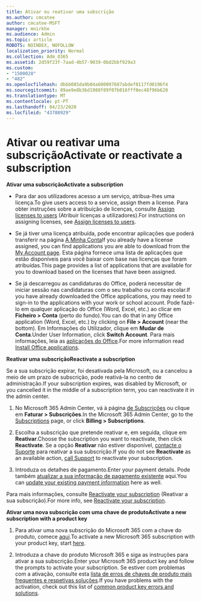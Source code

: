 ```yaml
---
title: Ativar ou reativar uma subscrição
ms.author: cmcatee
author: cmcatee-MSFT
manager: mnirkhe
ms.audience: Admin
ms.topic: article
ROBOTS: NOINDEX, NOFOLLOW
localization_priority: Normal
ms.collection: Adm_O365
ms.assetid: 2d59f23f-7aad-4b57-9039-0bd2bbf929a3
ms.custom:
- "1500028"
- "482"
ms.openlocfilehash: dbbb085da9b04a600097607abdef0117fd0196f4
ms.sourcegitcommit: 89ae9e8b36d1980f89f07b016fff0ec48f96b620
ms.translationtype: MT
ms.contentlocale: pt-PT
ms.lasthandoff: 04/23/2020
ms.locfileid: "43788929"
---
```

# <a name="activate-or-reactivate-a-subscription"></a><span data-ttu-id="3ac28-102">Ativar ou reativar uma subscrição</span><span class="sxs-lookup"><span data-stu-id="3ac28-102">Activate or reactivate a subscription</span></span>

<span data-ttu-id="3ac28-103">**Ativar uma subscrição**</span><span class="sxs-lookup"><span data-stu-id="3ac28-103">**Activate a subscription**</span></span>

- <span data-ttu-id="3ac28-104">Para dar aos utilizadores acesso a um serviço, atribua-lhes uma licença.</span><span class="sxs-lookup"><span data-stu-id="3ac28-104">To give users access to a service, assign them a license.</span></span> <span data-ttu-id="3ac28-105">Para obter instruções sobre a atribuição de licenças, consulte [Assign licenses to users](https://docs.microsoft.com/microsoft-365/admin/manage/assign-licenses-to-users?view=o365-worldwide) (Atribuir licenças a utilizadores).</span><span class="sxs-lookup"><span data-stu-id="3ac28-105">For instructions on assigning licenses, see [Assign licenses to users](https://docs.microsoft.com/microsoft-365/admin/manage/assign-licenses-to-users?view=o365-worldwide).</span></span> 

- <span data-ttu-id="3ac28-106">Se já tiver uma licença atribuída, pode encontrar aplicações que poderá transferir na página [A Minha Conta](https://portal.office.com/account/#installs)</span><span class="sxs-lookup"><span data-stu-id="3ac28-106">If you already have a license assigned, you can find applications you are able to download from the [My Account page](https://portal.office.com/account/#installs).</span></span> <span data-ttu-id="3ac28-107">Esta página fornece uma lista de aplicações que estão disponíveis para você baixar com base nas licenças que foram atribuídas.</span><span class="sxs-lookup"><span data-stu-id="3ac28-107">This page provides a list of applications that are available for you to download based on the licenses that have been assigned.</span></span> 

- <span data-ttu-id="3ac28-108">Se já descarregou as candidaturas do Office, poderá necessitar de iniciar sessão nas candidaturas com o seu trabalho ou conta escolar.</span><span class="sxs-lookup"><span data-stu-id="3ac28-108">If you have already downloaded the Office applications, you may need to sign-in to the applications with your work or school account.</span></span> <span data-ttu-id="3ac28-109">Pode fazê-lo em qualquer aplicação do Office (Word, Excel, etc.) ao clicar em **Ficheiro > Conta** (perto do fundo).</span><span class="sxs-lookup"><span data-stu-id="3ac28-109">You can do that in any Office application (Word, Excel, etc.) by clicking on **File > Account** (near the bottom).</span></span> <span data-ttu-id="3ac28-110">Em Informações do Utilizador, clique em **Mudar de Conta**.</span><span class="sxs-lookup"><span data-stu-id="3ac28-110">Under User Information, click **Switch Account**.</span></span> <span data-ttu-id="3ac28-111">Para mais informações, leia as [aplicações do Office](https://docs.microsoft.com/microsoft-365/admin/setup/install-applications).</span><span class="sxs-lookup"><span data-stu-id="3ac28-111">For more information read [Install Office applications](https://docs.microsoft.com/microsoft-365/admin/setup/install-applications).</span></span> 

<span data-ttu-id="3ac28-112">**Reativar uma subscrição**</span><span class="sxs-lookup"><span data-stu-id="3ac28-112">**Reactivate a subscription**</span></span>

<span data-ttu-id="3ac28-113">Se a sua subscrição expirar, foi desativada pela Microsoft, ou a cancelou a meio de um prazo de subscrição, pode reativá-la no centro de administração.</span><span class="sxs-lookup"><span data-stu-id="3ac28-113">If your subscription expires, was disabled by Microsoft, or you cancelled it in the middle of a subscription term, you can reactivate it in the admin center.</span></span>
  
1. <span data-ttu-id="3ac28-114">No Microsoft 365 Admin Center, vá à página [de Subscrições](https://go.microsoft.com/fwlink/p/?linkid=842054) ou clique em **Faturar > Subscrições**.</span><span class="sxs-lookup"><span data-stu-id="3ac28-114">In the Microsoft 365 Admin Center, go to the [Subscriptions](https://go.microsoft.com/fwlink/p/?linkid=842054) page, or click **Billing > Subscriptions**.</span></span>

2. <span data-ttu-id="3ac28-115">Escolha a subscrição que pretende reativar e, em seguida, clique em **Reativar**.</span><span class="sxs-lookup"><span data-stu-id="3ac28-115">Choose the subscription you want to reactivate, then click **Reactivate**.</span></span> <span data-ttu-id="3ac28-116">Se a opção **Reativar** não estiver disponível, [contacte o Suporte](https://support.office.com/article/call-support-32a17ca7-6fa0-4870-8a8d-e25ba4ccfd4b) para reativar a sua subscrição.</span><span class="sxs-lookup"><span data-stu-id="3ac28-116">If you do not see **Reactivate** as an available action, [call Support](https://support.office.com/article/call-support-32a17ca7-6fa0-4870-8a8d-e25ba4ccfd4b) to reactivate your subscription.</span></span>

3. <span data-ttu-id="3ac28-117">Introduza os detalhes de pagamento.</span><span class="sxs-lookup"><span data-stu-id="3ac28-117">Enter your payment details.</span></span> <span data-ttu-id="3ac28-118">Pode também [atualizar a sua informação de pagamento existente](https://docs.microsoft.com/microsoft-365/commerce/billing-and-payments/add-update-or-remove-credit-card-or-bank-account?view=o365-worldwide) aqui.</span><span class="sxs-lookup"><span data-stu-id="3ac28-118">You can [update your existing payment information](https://docs.microsoft.com/microsoft-365/commerce/billing-and-payments/add-update-or-remove-credit-card-or-bank-account?view=o365-worldwide) here as well.</span></span>

<span data-ttu-id="3ac28-119">Para mais informações, consulte [Reactivate your subscription](https://docs.microsoft.com/office365/admin/subscriptions-and-billing/reactivate-your-subscription) (Reativar a sua subscrição).</span><span class="sxs-lookup"><span data-stu-id="3ac28-119">For more info, see [Reactivate your subscription](https://docs.microsoft.com/office365/admin/subscriptions-and-billing/reactivate-your-subscription).</span></span>

<span data-ttu-id="3ac28-120">**Ativar uma nova subscrição com uma chave de produto**</span><span class="sxs-lookup"><span data-stu-id="3ac28-120">**Activate a new subscription with a product key**</span></span>

1. <span data-ttu-id="3ac28-121">Para ativar uma nova subscrição do Microsoft 365 com a chave do produto, comece [aqui](https://support.office.com/article/where-to-enter-your-office-product-key-0a82e5ae-739e-4b92-a6f4-2ec780c185db).</span><span class="sxs-lookup"><span data-stu-id="3ac28-121">To activate a new Microsoft 365 subscription with your product key, start [here](https://support.office.com/article/where-to-enter-your-office-product-key-0a82e5ae-739e-4b92-a6f4-2ec780c185db).</span></span> 

2. <span data-ttu-id="3ac28-122">Introduza a chave do produto Microsoft 365 e siga as instruções para ativar a sua subscrição.</span><span class="sxs-lookup"><span data-stu-id="3ac28-122">Enter your Microsoft 365 product key and follow the prompts to activate your subscription.</span></span> <span data-ttu-id="3ac28-123">Se estiver com problemas com a ativação, consulte esta [lista de erros de chaves de produto mais frequentes e respetivas soluções](https://docs.microsoft.com/microsoft-365/commerce/product-key-errors-and-solutions).</span><span class="sxs-lookup"><span data-stu-id="3ac28-123">If you have problems with the activation, check out this list of [common product key errors and solutions](https://docs.microsoft.com/microsoft-365/commerce/product-key-errors-and-solutions).</span></span>
